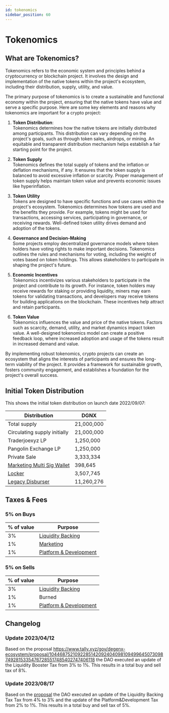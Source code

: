 ```yaml
---
id: tokenomics
sidebar_position: 60
---
```


# Tokenomics

## What are Tokenomics?

Tokenomics refers to the economic system and principles behind a cryptocurrency or blockchain project. It involves the design and implementation of the native tokens within the project's ecosystem, including their distribution, supply, utility, and value.

The primary purpose of tokenomics is to create a sustainable and functional economy within the project, ensuring that the native tokens have value and serve a specific purpose. Here are some key elements and reasons why tokenomics are important for a crypto project:

1. **Token Distribution**:  
   Tokenomics determines how the native tokens are initially distributed among participants. This distribution can vary depending on the project's goals, such as through token sales, airdrops, or mining. An equitable and transparent distribution mechanism helps establish a fair starting point for the project.

2. **Token Supply**  
   Tokenomics defines the total supply of tokens and the inflation or deflation mechanisms, if any. It ensures that the token supply is balanced to avoid excessive inflation or scarcity. Proper management of token supply helps maintain token value and prevents economic issues like hyperinflation.

3. **Token Utility**  
   Tokens are designed to have specific functions and use cases within the project's ecosystem. Tokenomics determines how tokens are used and the benefits they provide. For example, tokens might be used for transactions, accessing services, participating in governance, or receiving rewards. Well-defined token utility drives demand and adoption of the tokens.

4. **Governance and Decision-Making**  
   Some projects employ decentralized governance models where token holders have voting rights to make important decisions. Tokenomics outlines the rules and mechanisms for voting, including the weight of votes based on token holdings. This allows stakeholders to participate in shaping the project's future.

5. **Economic Incentives**  
   Tokenomics incentivizes various stakeholders to participate in the project and contribute to its growth. For instance, token holders may receive rewards for staking or providing liquidity, miners may earn tokens for validating transactions, and developers may receive tokens for building applications on the blockchain. These incentives help attract and retain participants.

6. **Token Value**  
   Tokenomics influences the value and price of the native tokens. Factors such as scarcity, demand, utility, and market dynamics impact token value. A well-designed tokenomics model can create a positive feedback loop, where increased adoption and usage of the tokens result in increased demand and value.

By implementing robust tokenomics, crypto projects can create an ecosystem that aligns the interests of participants and ensures the long-term viability of the project. It provides a framework for sustainable growth, fosters community engagement, and establishes a foundation for the project's overall success.

## Initial Token Distribution

This shows the initial token distribution on launch date 2022/09/07:

| Distribution                                                                                          | DGNX       |
| ----------------------------------------------------------------------------------------------------- | ---------- |
| Total supply                                                                                          | 21,000,000 |
| Circulating supply initially                                                                          | 21,000,000 |
| Traderjoexyz LP                                                                                       | 1,250,000  |
| Pangolin Exchange LP                                                                                  | 1,250,000  |
| Private Sale                                                                                          | 3,333,334  |
| [Marketing Multi Sig Wallet](https://snowtrace.io/address/0x16eF18E42A7d72E52E9B213D7eABA269B90A4643) | 398,645    |
| [Locker](https://snowtrace.io/address/0x2c7d8bb6aba4fff56cddbf9ea47ed270a10098f7)                     | 3,507,745  |
| [Legacy Disburser](https://snowtrace.io/address/0x8a0e3264da08bf999aff5a50aabf5d2dc89fab79)           | 11,260,276 |

## Taxes & Fees

### 5% on Buys

| % of value | Purpose                                                                                           |
| ---------- | ------------------------------------------------------------------------------------------------- |
| 3%         | [Liquidity Backing](https://snowtrace.io/address/0x62320b483c422112de64f3f621a3f57b993029c9)      |
| 1%         | [Marketing](https://snowtrace.io/address/0x16eF18E42A7d72E52E9B213D7eABA269B90A4643)              |
| 1%         | [Platform & Development](https://snowtrace.io/address/0xca01a9d36f47561f03226b6b697b14b9274b1b10) |

### 5% on Sells

| % of value | Purpose                                                                                           |
| ---------- | ------------------------------------------------------------------------------------------------- |
| 3%         | [Liquidity Backing](https://snowtrace.io/address/0x62320b483c422112de64f3f621a3f57b993029c9)      |
| 1%         | Burned                                                                                            |
| 1%         | [Platform & Development](https://snowtrace.io/address/0xca01a9d36f47561f03226b6b697b14b9274b1b10) |

## Changelog

### Update 2023/04/12

Based on the proposal https://www.tally.xyz/gov/degenx-ecosystem/proposal/104468752109228514209240409810949964507309874928153354767285517485402747406118 the DAO executed an update of the Liquidity Booster Tax from 3% to 1%. This results in a total buy and sell tax of 8%.

  
### Update 2023/08/17

Based on the [proposal](https://www.tally.xyz/gov/degenx-ecosystem/proposal/14933487591271326806476884136306163781812739651057943493071349656595033143343) the DAO executed an update of the Liquidity Backing Tax Tax from 4% to 3% and the update of the Platform&Development Tax from 2% to 1%. This results in a total buy and sell tax of 5%.
